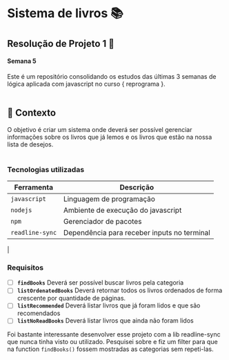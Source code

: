 # Sistema de livros 📚

## Resolução de Projeto 1 🚀
#### Semana 5
Este é um repositório consolidando os estudos das últimas 3 semanas de lógica aplicada com javascript no curso { reprograma }.
<br> <br> 

## 🧠 Contexto

O objetivo é criar um sistema onde deverá ser possível gerenciar informações sobre os livros que já lemos e os livros que estão na nossa lista de desejos.
<br><br>

### Tecnologias utilizadas

| Ferramenta | Descrição |
| --- | --- |
| `javascript` | Linguagem de programação |
| `nodejs` | Ambiente de execução do javascript|
| `npm` | Gerenciador de pacotes|
| `readline-sync` | Dependência para receber inputs no terminal|
| 

### Requisitos

- [ ]  **`findBooks`** Deverá ser possível buscar livros pela categoria
- [ ]  **`listOrdenatedBooks`** Deverá retornar todos os livros ordenados de forma crescente por quantidade de páginas.
- [ ]  **`listRecommended`** Deverá listar livros que já foram lidos e que são recomendados
- [ ]  **`listNoReadBooks`** Deverá listar livros que ainda não foram lidos 

Foi bastante interessante desenvolver esse projeto com a lib readline-sync que nunca tinha visto ou utilizado. Pesquisei sobre e fiz um filter para que na function `findBooks()` fossem mostradas as categorias sem repeti-las.